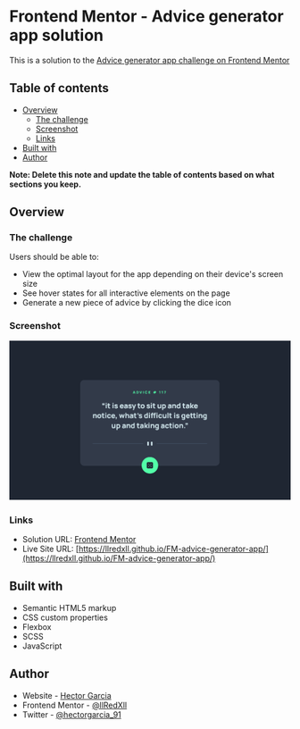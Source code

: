 # Frontend Mentor - Advice generator app solution

This is a solution to the [Advice generator app challenge on Frontend Mentor](https://www.frontendmentor.io/challenges/advice-generator-app-QdUG-13db)
## Table of contents

- [Overview](#overview)
  - [The challenge](#the-challenge)
  - [Screenshot](#screenshot)
  - [Links](#links)
- [Built with](#built-with)
- [Author](#author)

**Note: Delete this note and update the table of contents based on what sections you keep.**

## Overview

### The challenge

Users should be able to:

- View the optimal layout for the app depending on their device's screen size
- See hover states for all interactive elements on the page
- Generate a new piece of advice by clicking the dice icon

### Screenshot

![Advice generator app screenshot](/assets/images/screenshot.png)

### Links

- Solution URL: [Frontend Mentor](https://www.frontendmentor.io/solutions/advice-generator-app-5Iv4cI7bg3)
- Live Site URL: [https://llredxll.github.io/FM-advice-generator-app/](https://llredxll.github.io/FM-advice-generator-app/)


## Built with

- Semantic HTML5 markup
- CSS custom properties
- Flexbox
- SCSS
- JavaScript

## Author

- Website - [Hector Garcia](https://hectorgarcia.dev)
- Frontend Mentor - [@llRedXll](https://www.frontendmentor.io/profile/llRedXll)
- Twitter - [@hectorgarcia_91](https://twitter.com/hectorgarcia_91)

